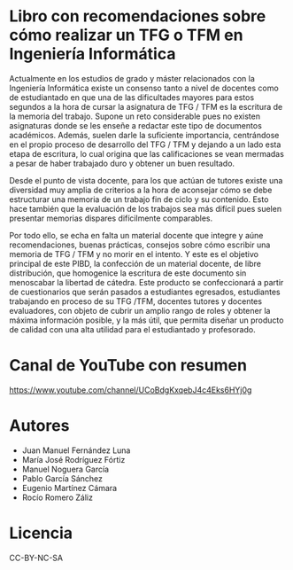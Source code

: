 # Libro con recomendaciones sobre cómo realizar un TFG o TFM en Ingeniería Informática
  Actualmente en los estudios de grado y máster relacionados con la Ingeniería Informática existe un consenso tanto a nivel de docentes como de estudiantado en que una de las dificultades mayores para  estos segundos a la hora de cursar la asignatura de TFG / TFM es la escritura de la memoria del trabajo. Supone un reto considerable pues no existen asignaturas donde se les enseñe a redactar este tipo de documentos académicos. Además, suelen darle la suficiente importancia, centrándose en el propio proceso de desarrollo del TFG / TFM y dejando a un lado esta etapa de escritura, lo cual origina que las calificaciones se vean mermadas a pesar de haber trabajado duro y obtener un buen resultado.

Desde el punto de vista docente, para los que actúan de tutores existe una diversidad muy amplia de criterios a la hora de aconsejar cómo se debe estructurar una memoria de un trabajo fin de ciclo y su contenido. Esto hace también que la evaluación de los trabajos sea más difícil pues suelen presentar memorias dispares difícilmente comparables. 

Por todo ello, se echa en falta un material docente que integre y aúne recomendaciones, buenas prácticas, consejos sobre cómo escribir una memoria de TFG / TFM y no morir en el intento. Y este es el objetivo principal de este PIBD, la confección de un material docente, de libre distribución, que homogenice la escritura de este documento sin menoscabar la libertad de cátedra. Este producto se confeccionará a partir de cuestionarios que serán pasados a estudiantes egresados, estudiantes trabajando en proceso de su TFG /TFM, docentes tutores y docentes evaluadores, con objeto de cubrir un amplio rango de roles y obtener la máxima información posible, y la más útil, que permita diseñar un producto de calidad con una alta utilidad para el estudiantado y profesorado.

# Canal de YouTube con resumen

https://www.youtube.com/channel/UCoBdgKxqebJ4c4Eks6HYj0g

# Autores

- Juan Manuel Fernández Luna
- María José Rodríguez Fórtiz
- Manuel Noguera García
- Pablo García Sánchez
- Eugenio Martínez Cámara
- Rocío Romero Záliz



# Licencia

CC-BY-NC-SA
